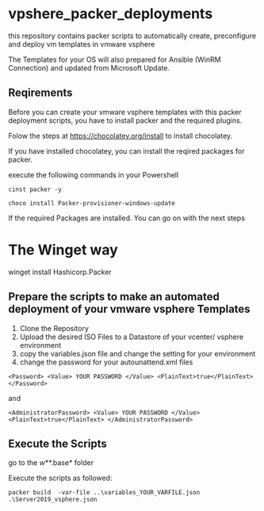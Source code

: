 # vpshere_packer_deployments
this repository contains packer scripts to automatically create, preconfigure and deploy vm templates in vmware vsphere

The Templates for your OS will also prepared for Ansible (WinRM Connection) and updated from Microsoft Update.


## Reqirements

Before you can create your vmware vsphere templates with this packer deployment scripts, you have to install packer and the required plugins.

Folow the steps at https://chocolatey.org/install to install chocolatey.

If you have installed chocolatey, you can install the reqired packages for packer.

execute the following commands in your Powershell

`cinst packer -y`

`choco install Packer-provisioner-windows-update`

If the required Packages are installed. You can go on with the next steps

# The Winget way
winget install Hashicorp.Packer


## Prepare the scripts to make an automated deployment of your vmware vsphere Templates

1. Clone the Repository
2. Upload the desired ISO Files to a Datastore of your vcenter/ vsphere environment
3. copy the variables.json file and change the setting for your environment
3. change the password for your autounattend.xml files 

`<Password> <Value> YOUR PASSWORD </Value> <PlainText>true</PlainText> </Password>`
                
 and

`<AdministratorPassword> <Value> YOUR PASSWORD </Value> <PlainText>true</PlainText> </AdministratorPassword>`

## Execute the Scripts 

go to the *w***.base* folder

Execute the scripts as followed:

`packer build  -var-file ..\variables_YOUR_VARFILE.json .\Server2019_vsphere.json`

